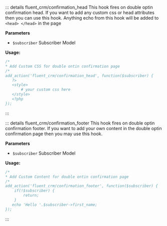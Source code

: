 ::: details fluent_crm/confirmation_head
This hook fires on double optin confirmation head. If you want to add any custom css or head attributes then you can use this hook.
Anything echo from this hook will be added to `<head> </head>` in the page

**Parameters**
- `$subscriber` Subscriber Model

**Usage:**
```php 
/*
* Add Custom CSS for double ontin confirmation page
/*
add_action('fluent_crm/confirmation_head', function($subscriber) {
   ?>
   <style>
       # your custom css here
   </style>
   <?php
});
```
:::

::: details fluent_crm/confirmation_footer
This hook fires on double optin confirmation footer. If you want to add your own content in the double optin confirmation page then you may use this hook.

**Parameters**
- `$subscriber` Subscriber Model

**Usage:**
```php 
/*
* Add Custom Content for double ontin confirmation page
/*
add_action('fluent_crm/confirmation_footer', function($subscriber) {
    if(!$subscriber) {
        return;
    }
   echo 'Hello '.$subscriber->first_name;
});
```
:::
